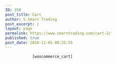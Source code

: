```yaml
---
ID: 250
post_title: Cart
author: S.Smarn Trading
post_excerpt: |
layout: page
permalink: https://www.smarntrading.com/cart-2/
published: true
post_date: 2018-11-05 08:25:55
---
```


				[woocommerce_cart]